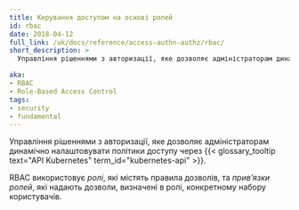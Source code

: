 ```yaml
---
title: Керування доступом на основі ролей 
id: rbac
date: 2018-04-12
full_link: /uk/docs/reference/access-authn-authz/rbac/
short_description: >
  Управління рішеннями з авторизації, яке дозволяє адміністраторам динамічно налаштовувати політики доступу через API Kubernetes.

aka: 
- RBAC
- Role-Based Access Control
tags:
- security
- fundamental
---
```


Управління рішеннями з авторизації, яке дозволяє адміністраторам динамічно налаштовувати політики доступу через {{< glossary_tooltip text="API Kubernetes" term_id="kubernetes-api" >}}.

<!--more-->

RBAC використовує *ролі*, які містять правила дозволів, та *привʼязки ролей*, які надають дозволи, визначені в ролі, конкретному набору користувачів.

